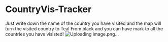 # CountryVis-Tracker
Just write down the name of the country you have visited and the map will turn the visited country to Teal From black and you can have mark to all the countries you have visisted!
![Uploading image.png…]()

